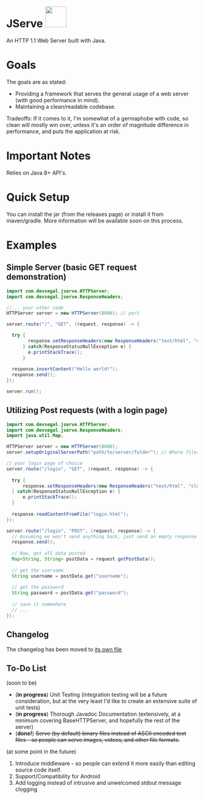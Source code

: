 # JServe <img src="https://i.ibb.co/3RKzGsw/Adobe-Stock-389747989.jpg" height="55" />

An HTTP 1.1 Web Server built with Java. 

# Goals
The goals are as stated: 
- Providing a framework that serves the general usage of a web server (with good performance in mind).
- Maintaining a clean/readable codebase. 

Tradeoffs: If it comes to it, I'm somewhat of a germaphobe with code, so clean will mostly win over, unless it's an order of magnitude difference in performance, and puts the application at risk.    

# Important Notes
Relies on Java 8+ API's.

# Quick Setup
You can install the jar (from the releases page) or install it from maven/gradle.
More information will be available soon on this process. 

# Examples 
## Simple Server (basic GET request demonstration)
```java
import com.devsegal.jserve.HTTPServer;
import com.devsegal.jserve.ResponseHeaders;

//... your other code
HTTPServer server = new HTTPServer(8080); // port

server.route("/", "GET", (request, response) -> {

  try {
        response.setResponseHeaders(new ResponseHeaders("text/html", "close"));
      } catch(ResponseStatusNullException e) {
        e.printStackTrace();
      } 
      
  response.insertContent("Hello world!");
  response.send();
});

server.run(); 
```

## Utilizing Post requests (with a login page)
```java
import com.devsegal.jserve.HTTPServer;
import com.devsegal.jserve.ResponseHeaders;
import java.util.Map;

HTTPServer server = new HTTPServer(8080);
server.setupOriginalServerPath("path/to/server/folder"); // Where files are read from (excluding the public assets folder)

// your login page of choice
server.route("/login", "GET", (request, response) -> {
  
  try {
      response.setResponseHeaders(new ResponseHeaders("text/html", "close"); 
  } catch(ResponseStatusNullException e) {
      e.printStackTrace();
  } 
  
  response.readContentFromFile("login.html");
});

server.route("/login", "POST", (request, response) -> {
  // Assuming we won't send anything back, just send an empty response 
  response.send();
  
  // Now, get all data posted 
  Map<String, String> postData = request.getPostData(); 
  
  // get the username 
  String username = postData.get("username");
  
  // get the password
  String password = postData.get("password");
  
  // save it somewhere
  // ...
});
```
## Changelog
The changelog has been moved to [its own file](https://github.com/dev-segal/JServe/blob/master/changelog.md)

## To-Do List
(soon to be) 
- (**in progress**) Unit Testing (integration testing will be a future consideration, but at the very least I'd like to create an extensive suite of unit tests)
- (**in progress**) Thorough Javadoc Documentation (extensively, at a minimum covering BaseHTTPServer, and hopefully the rest of the server) 
- (**done!**) <s>Serve (by default) binary files instead of ASCII encoded text files - so people can serve images, videos, and other file formats.</s>

(at some point in the future) 
1. Introduce middleware - so people can extend it more easily than editing source code itself. 
2. Support/Compatibility for Android 
3. Add logging instead of intrusive and unwelcomed stdout message clogging 
